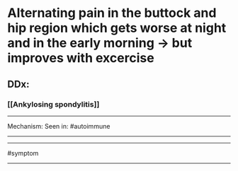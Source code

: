 # Alternating pain in the buttock and hip region which gets worse at night and in the early morning -> but improves with excercise
## DDx:
### [[Ankylosing spondylitis]]

---
Mechanism:
Seen in: #autoimmune 

---

---
#symptom 

---